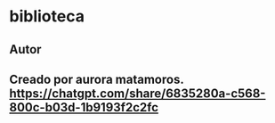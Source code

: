 # biblioteca


## Autor

Creado por aurora matamoros.
https://chatgpt.com/share/6835280a-c568-800c-b03d-1b9193f2c2fc
---
